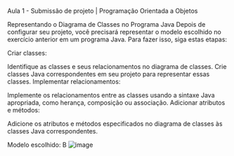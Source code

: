 Aula 1 - Submissão de projeto | Programação Orientada a Objetos 

Representando o Diagrama de Classes no Programa Java
Depois de configurar seu projeto, você precisará representar o modelo escolhido no exercício anterior em um programa Java. Para fazer isso, siga estas etapas:

Criar classes:

Identifique as classes e seus relacionamentos no diagrama de classes.
Crie classes Java correspondentes em seu projeto para representar essas classes.
Implementar relacionamentos:

Implemente os relacionamentos entre as classes usando a sintaxe Java apropriada, como herança, composição ou associação.
Adicionar atributos e métodos:

Adicione os atributos e métodos especificados no diagrama de classes às classes Java correspondentes.

Modelo escolhido: B
![image](https://github.com/user-attachments/assets/84a1c31c-b74f-4418-8e62-0b81520f0b9d)
